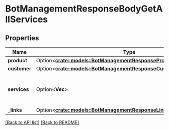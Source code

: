 # BotManagementResponseBodyGetAllServices

## Properties

Name | Type | Description | Notes
------------ | ------------- | ------------- | -------------
**product** | Option<[**crate::models::BotManagementResponseProductProduct**](BotManagementResponseProductProduct.md)> |  | 
**customer** | Option<[**crate::models::BotManagementResponseCustomerCustomer**](BotManagementResponseCustomerCustomer.md)> |  | 
**services** | Option<**Vec<String>**> | A list of services with Bot Management enabled. | 
**_links** | Option<[**crate::models::BotManagementResponseLinksGetAllServicesLinks**](BotManagementResponseLinksGetAllServicesLinks.md)> |  | 

[[Back to API list]](../README.md#documentation-for-api-endpoints) [[Back to README]](../README.md)


